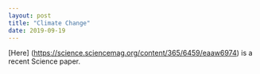 ```yaml
---
layout: post
title: "Climate Change"
date: 2019-09-19
---
```


[Here] (https://science.sciencemag.org/content/365/6459/eaaw6974) is a recent Science paper. 
